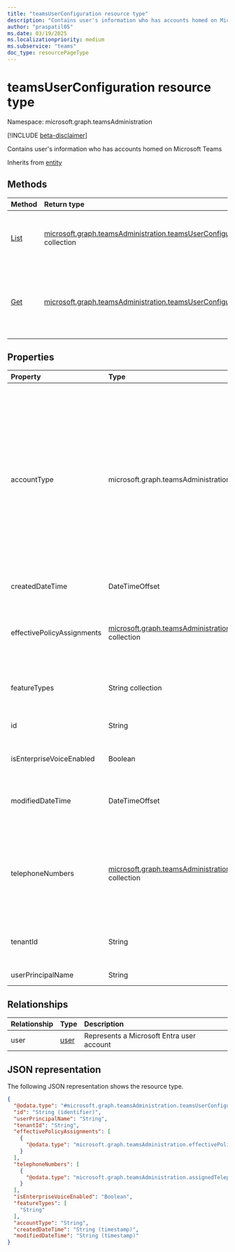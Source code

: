 ```yaml
---
title: "teamsUserConfiguration resource type"
description: "Contains user's information who has accounts homed on Microsoft Teams"
author: "praspatil05"
ms.date: 03/19/2025
ms.localizationpriority: medium
ms.subservice: "teams"
doc_type: resourcePageType
---
```


# teamsUserConfiguration resource type

Namespace: microsoft.graph.teamsAdministration

[!INCLUDE [beta-disclaimer](../../includes/beta-disclaimer.md)]

Contains user's information who has accounts homed on Microsoft Teams

Inherits from [entity](../resources/entity.md)

## Methods
|Method|Return type|Description|
|:---|:---|:---|
|[List](../api/teamsadministration-teamsadminroot-list-userconfigurations.md)|[microsoft.graph.teamsAdministration.teamsUserConfiguration](../resources/teamsadministration-teamsuserconfiguration.md) collection|Get user configurations for all Teams users belonging to a tenant|
|[Get](../api/teamsadministration-teamsuserconfiguration-get.md)|[microsoft.graph.teamsAdministration.teamsUserConfiguration](../resources/teamsadministration-teamsuserconfiguration.md)|Get Teams user configurations for a specific user using the userId (the identifier of User)|

## Properties
|Property|Type|Description|
|:---|:---|:---|
|accountType|microsoft.graph.teamsAdministration.accountType|Type of the account in Teams context. The possible values are: `user`, `resourceAccount`, `guest`, `sfbOnPremUser`, `unknown`, `unknownFutureValue`, `ineligibleUser`. Use the `Prefer: include-unknown-enum-members` request header to get the following values from this enum {evolvable enum}(/graph/best-practices-concept#handling-future-members-in-evolvable-enumerations): `ineligibleUser`.|
|createdDateTime|DateTimeOffset|The date when the user was created|
|effectivePolicyAssignments|[microsoft.graph.teamsAdministration.effectivePolicyAssignment](../resources/teamsadministration-effectivepolicyassignment.md) collection|This attribute contains the users effective policy assignments, with each assignment including PolicyType, and PolicyAssignment details|
|featureTypes|String collection|Array of Teams features enabled for a given user based on Licensing/ServicePlan|
|id|String|Globally unique identifier / guid for a user in Entra. Inherits from [entity](../resources/entity.md)|
|isEnterpriseVoiceEnabled|Boolean|Flag that shares if voice capability is enabled or not.|
|modifiedDateTime|DateTimeOffset|The date when this object was last changed. The system sets the value each time the object is changed.|
|telephoneNumbers|[microsoft.graph.teamsAdministration.assignedTelephoneNumber](../resources/teamsadministration-assignedtelephonenumber.md) collection|Complex object that includes both the telephone number and its corresponding assignment category. The assignment category can include values such as 'Primary,' 'Private,' and 'Alternate.'|
|tenantId|String|Globally unique identifier of the tenant in Active Directory to which this User belongs. |
|userPrincipalName|String|The sign-in address of the user.|

## Relationships
|Relationship|Type|Description|
|:---|:---|:---|
|user|[user](../resources/user.md)|Represents a Microsoft Entra user account|

## JSON representation
The following JSON representation shows the resource type.
<!-- {
  "blockType": "resource",
  "keyProperty": "id",
  "@odata.type": "microsoft.graph.teamsAdministration.teamsUserConfiguration",
  "openType": false
}
-->
``` json
{
  "@odata.type": "#microsoft.graph.teamsAdministration.teamsUserConfiguration",
  "id": "String (identifier)",
  "userPrincipalName": "String",
  "tenantId": "String",
  "effectivePolicyAssignments": [
    {
      "@odata.type": "microsoft.graph.teamsAdministration.effectivePolicyAssignment"
    }
  ],
  "telephoneNumbers": [
    {
      "@odata.type": "microsoft.graph.teamsAdministration.assignedTelephoneNumber"
    }
  ],
  "isEnterpriseVoiceEnabled": "Boolean",
  "featureTypes": [
    "String"
  ],
  "accountType": "String",
  "createdDateTime": "String (timestamp)",
  "modifiedDateTime": "String (timestamp)"
}
```

